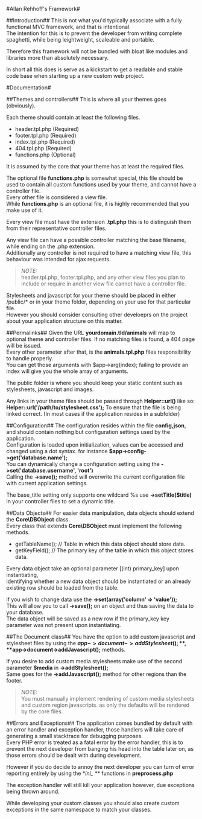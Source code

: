 #Allan Rehhoff's Framework#

##Introduction##
This is not what you'd typically associate with a fully functional MVC framework, and that is intentional.  
The intention for this is to prevent the developer from writing complete spaghetti, while being leightweight, scaleable and portable.  

Therefore this framework will not be bundled with bloat like modules and libraries more than absolutely necessary.  

In short all this does is serve as a kickstart to get a readable and stable code base when starting up a new custom web project.

#Documentation#

##Themes and controllers##
This is where all your themes goes (obviously).  

Each theme should contain at least the following files.  

- header.tpl.php (Required)  
- footer.tpl.php (Required)  
- index.tpl.php (Required)  
- 404.tpl.php (Required)  
- functions.php (Optional)  

It is assumed by the core that your theme has at least the required files.  

The optional file **functions.php** is somewhat special, this file should be used to contain all custom functions used by your theme, and cannot have a controller file.  
Every other file is considered a view file.  
While **functions.php** is an optional file, it is highly recommended that you make use of it.  
  
Every view file must have the extension **.tpl.php** this is to distinguish them from their representative controller files.  

Any view file can have a possible controller matching the base filename, while ending on the .php extension.  
Additionally any controller is not required to have a matching view file, this behaviour was intended for ajax requests.  

> *NOTE:*  
> header.tpl.php, footer.tpl.php, and any other view files you plan to include or require in another view file cannot have a controller file.  
  
Stylesheets and javascript for your theme should be placed in either /public/* or in your theme folder, depending on your use for that particular file.  
However you should consider consulting other develoeprs on the project about your application structure on this matter.  

##Permalinks##
Given the URL **yourdomain.tld/animals** will map to optional theme and controller files. If no matching files is found, a 404 page will be issued.  
Every other parameter after that, is the **animals.tpl.php** files responsibility to handle properly.  
You can get those arguments with $app->arg(index); failing to provide an index will give you the whole array of arguments.  

The public folder is where you should keep your static content such as stylesheets, javascript and images.

Any links in your theme files should be passed through **Helper::url()** like so: **Helper::url('/path/to/stylesheet.css');** To ensure that the file is being linked correct. (In most cases if the application resides in a subfolder)  

##Configuration##
The configuration resides within the file **config,json**, and should contain nothing but configuration settings used by the application.  
Configuration is loaded upon initialization, values can be accessed and changed using a dot syntax. for instance **$app->config->get('database.name');**  
You can dynamically change a configuration setting using the **->set('database.username', 'root')**  
Calling the **->save();** method will overwrite the current configuration file with current application settings.

The base_title setting only supports one wildcard %s use **->setTitle($title)** in your controller files to set a dynamic title.  

##Data Objects##
For easier data manipulation, data objects should extend the **Core\DBObject** class.  
Every class that extends **Core\DBObject** must implement the following methods.  

- getTableName(); // Table in which this data object should store data.  
- getKeyField(); // The primary key of the table in which this object stores data.  

Every data object take an optional parameter [(int) primary_key] upon instantiating,  
identifying whether a new data object should be instantiated or an already existing row should be loaded from the table.  

if you wish to change data use the **->set(array('column' => 'value'));**  
This will allow you to call **->save();** on an object and thus saving the data to your database.  
The data object will be saved as a new row if the primary_key key parameter was not present upon instantiating.  

##The Document class##
You have the option to add custom javascript and stylesheet files by using the **$app->document->addStylesheet();**, **$app->document->addJavascript();** methods.  
  
If you desire to add custom media stylesheets make use of the second parameter **$media** in **->addStylesheet();**  
Same goes for the **->addJavascript();** method for other regions than the footer.  

> *NOTE:*  
> You must manually implement rendering of custom media stylesheets and custom region javascripts. as only the defaults will be rendered by the core files.  
  
##Errors and Exceptions##
The application comes bundled by default with an error handler and exception handler, those handlers will take care of generating a small stacktrace for debugging purposes.  
Every PHP error is treated as a fatal error by the error handler, this is to prevent the next developer from banging his head into the table later on, as those errors should be dealt with during development.  
  
However if you do decide to annoy the next developer you can turn of error reporting entirely by using the **ini_* ** functions in **preprocess.php**

The exception handler will still kill your application however, due exceptions being thrown around.  

While developing your custom classes you should also create custom exceptions in the same namespace to match your classes.